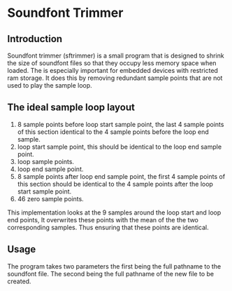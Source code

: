 # Soundfont Trimmer
## Introduction

Soundfont trimmer (sftrimmer) is a small program that is designed to shrink the size of soundfont files so that they occupy less memory space when loaded. The is especially important for embedded devices with restricted ram storage. It does this by removing redundant sample points that are not used to play the sample loop.

## The ideal sample loop layout

1. 8 sample points before loop start sample point, the last 4 sample points of this section identical to the 4 sample points before the loop end sample.
2. loop start sample point, this should be identical to the loop end sample point.
3. loop sample points.
4. loop end sample point.
5. 8 sample points after loop end sample point, the first 4 sample points of this section should be identical to the 4 sample points after the loop start sample point.
6. 46 zero sample points.

This implementation looks at the 9 samples around the loop start and loop end points, It overwrites these points with the mean of the the two corresponding samples. Thus ensuring that these points are identical.

## Usage

The program takes two parameters the first being the full pathname to the soundfont file. The second being the full pathname of the new file to be created.

